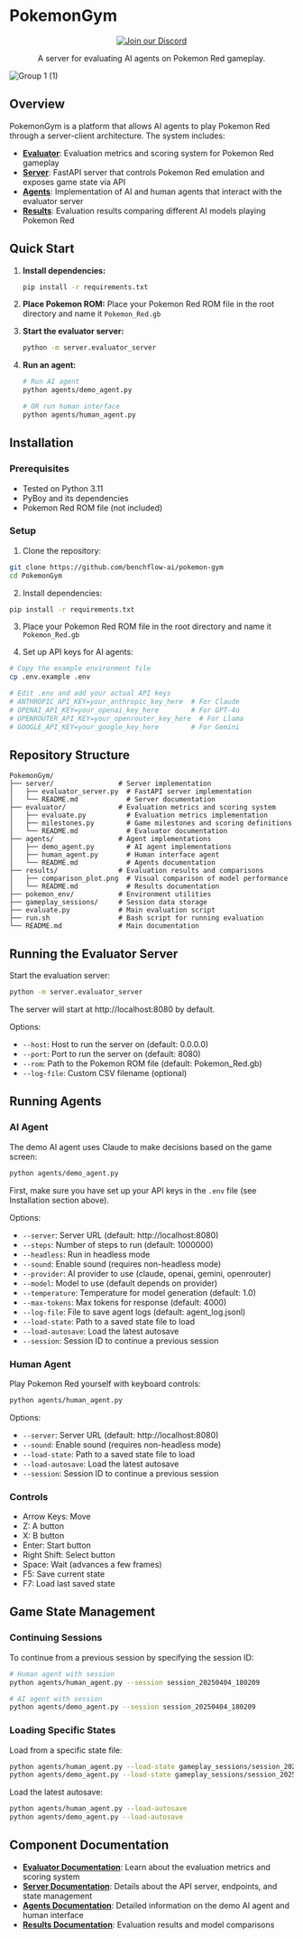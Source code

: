 # PokemonGym   
<div align="center">
  <a href="https://discord.gg/mZ9Rc8q8W3" target="_blank">
    <img src="https://img.shields.io/badge/Join%20our%20Discord-5865F2?style=for-the-badge&logo=discord&logoColor=white" alt="Join our Discord">
  </a>
  <p>
    A server for evaluating AI agents on Pokemon Red gameplay.
  </p>
  
</div>




![Group 1 (1)](./results/comparison_plot.png)

## Overview

PokemonGym is a platform that allows AI agents to play Pokemon Red through a server-client architecture. The system includes:

- **[Evaluator](./evaluator/README.md)**: Evaluation metrics and scoring system for Pokemon Red gameplay
- **[Server](./server/README.md)**: FastAPI server that controls Pokemon Red emulation and exposes game state via API
- **[Agents](./agents/README.md)**: Implementation of AI and human agents that interact with the evaluator server
- **[Results](./results/README.md)**: Evaluation results comparing different AI models playing Pokemon Red

## Quick Start

1. **Install dependencies:**
   ```bash
   pip install -r requirements.txt
   ```

2. **Place Pokemon ROM:**
   Place your Pokemon Red ROM file in the root directory and name it `Pokemon_Red.gb`

3. **Start the evaluator server:**
   ```bash
   python -m server.evaluator_server
   ```

4. **Run an agent:**
   ```bash
   # Run AI agent
   python agents/demo_agent.py
   
   # OR run human interface
   python agents/human_agent.py
   ```

## Installation

### Prerequisites

- Tested on Python 3.11 
- PyBoy and its dependencies
- Pokemon Red ROM file (not included)

### Setup

1. Clone the repository:
```bash
git clone https://github.com/benchflow-ai/pokemon-gym
cd PokemonGym
```

2. Install dependencies:
```bash
pip install -r requirements.txt
```

3. Place your Pokemon Red ROM file in the root directory and name it `Pokemon_Red.gb`

4. Set up API keys for AI agents:
```bash
# Copy the example environment file
cp .env.example .env

# Edit .env and add your actual API keys
# ANTHROPIC_API_KEY=your_anthropic_key_here  # For Claude
# OPENAI_API_KEY=your_openai_key_here        # For GPT-4o
# OPENROUTER_API_KEY=your_openrouter_key_here  # For Llama
# GOOGLE_API_KEY=your_google_key_here        # For Gemini
```

## Repository Structure

```
PokemonGym/
├── server/                # Server implementation
│   ├── evaluator_server.py  # FastAPI server implementation
│   └── README.md            # Server documentation
├── evaluator/             # Evaluation metrics and scoring system
│   ├── evaluate.py          # Evaluation metrics implementation
│   ├── milestones.py        # Game milestones and scoring definitions
│   └── README.md            # Evaluator documentation
├── agents/                # Agent implementations
│   ├── demo_agent.py        # AI agent implementations
│   ├── human_agent.py       # Human interface agent
│   └── README.md            # Agents documentation
├── results/               # Evaluation results and comparisons
│   ├── comparison_plot.png  # Visual comparison of model performance
│   └── README.md            # Results documentation
├── pokemon_env/           # Environment utilities
├── gameplay_sessions/     # Session data storage
├── evaluate.py            # Main evaluation script
├── run.sh                 # Bash script for running evaluation
└── README.md              # Main documentation
```

## Running the Evaluator Server

Start the evaluation server:

```bash
python -m server.evaluator_server
```

The server will start at http://localhost:8080 by default.

Options:
- `--host`: Host to run the server on (default: 0.0.0.0)
- `--port`: Port to run the server on (default: 8080)
- `--rom`: Path to the Pokemon ROM file (default: Pokemon_Red.gb)
- `--log-file`: Custom CSV filename (optional)

## Running Agents

### AI Agent

The demo AI agent uses Claude to make decisions based on the game screen:

```bash
python agents/demo_agent.py
```

First, make sure you have set up your API keys in the `.env` file (see Installation section above).

Options:
- `--server`: Server URL (default: http://localhost:8080)
- `--steps`: Number of steps to run (default: 1000000)
- `--headless`: Run in headless mode
- `--sound`: Enable sound (requires non-headless mode)
- `--provider`: AI provider to use (claude, openai, gemini, openrouter)
- `--model`: Model to use (default depends on provider)
- `--temperature`: Temperature for model generation (default: 1.0)
- `--max-tokens`: Max tokens for response (default: 4000)
- `--log-file`: File to save agent logs (default: agent_log.jsonl)
- `--load-state`: Path to a saved state file to load
- `--load-autosave`: Load the latest autosave
- `--session`: Session ID to continue a previous session

### Human Agent

Play Pokemon Red yourself with keyboard controls:

```bash
python agents/human_agent.py
```

Options:
- `--server`: Server URL (default: http://localhost:8080)
- `--sound`: Enable sound (requires non-headless mode)
- `--load-state`: Path to a saved state file to load
- `--load-autosave`: Load the latest autosave
- `--session`: Session ID to continue a previous session

### Controls

- Arrow Keys: Move
- Z: A button
- X: B button
- Enter: Start button
- Right Shift: Select button
- Space: Wait (advances a few frames)
- F5: Save current state
- F7: Load last saved state

## Game State Management

### Continuing Sessions

To continue from a previous session by specifying the session ID:

```bash
# Human agent with session
python agents/human_agent.py --session session_20250404_180209

# AI agent with session
python agents/demo_agent.py --session session_20250404_180209
```

### Loading Specific States

Load from a specific state file:
```bash
python agents/human_agent.py --load-state gameplay_sessions/session_20250404_180209/final_state.state
python agents/demo_agent.py --load-state gameplay_sessions/session_20250404_180209/final_state.state
```

Load the latest autosave:
```bash
python agents/human_agent.py --load-autosave
python agents/demo_agent.py --load-autosave
```

## Component Documentation

- [**Evaluator Documentation**](./evaluator/README.md): Learn about the evaluation metrics and scoring system
- [**Server Documentation**](./server/README.md): Details about the API server, endpoints, and state management
- [**Agents Documentation**](./agents/README.md): Detailed information on the demo AI agent and human interface
- [**Results Documentation**](./results/README.md): Evaluation results and model comparisons
